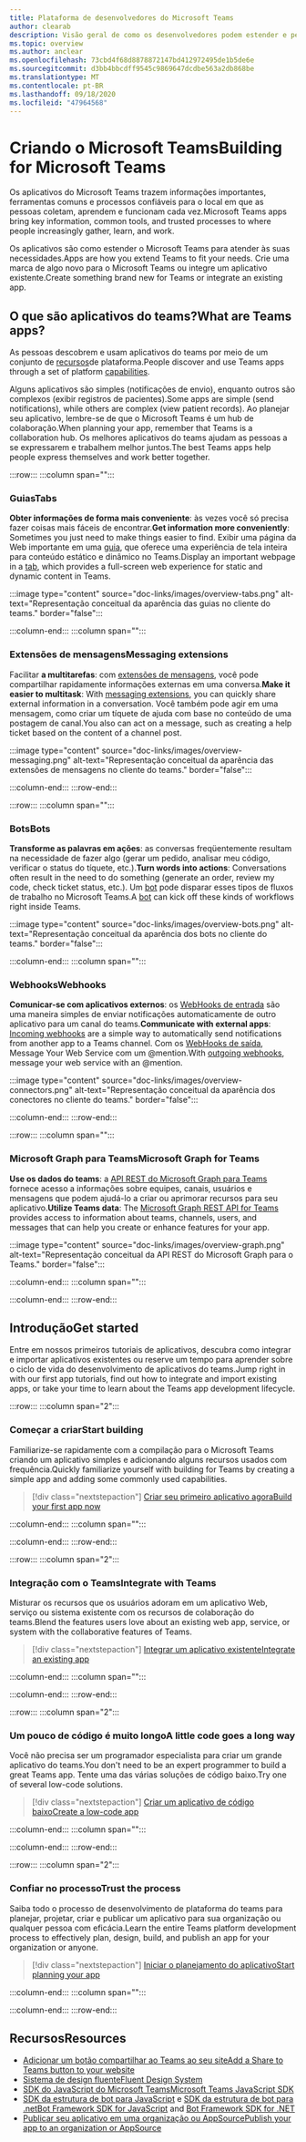 ```yaml
---
title: Plataforma de desenvolvedores do Microsoft Teams
author: clearab
description: Visão geral de como os desenvolvedores podem estender e personalizar os recursos do Microsoft Teams usando a plataforma do teams.
ms.topic: overview
ms.author: anclear
ms.openlocfilehash: 73cbd4f68d8878872147bd412972495de1b5de6e
ms.sourcegitcommit: d3bb4bbcdff9545c9869647dcdbe563a2db868be
ms.translationtype: MT
ms.contentlocale: pt-BR
ms.lasthandoff: 09/18/2020
ms.locfileid: "47964568"
---
```

# <a name="building-for-microsoft-teams"></a><span data-ttu-id="0569d-103">Criando o Microsoft Teams</span><span class="sxs-lookup"><span data-stu-id="0569d-103">Building for Microsoft Teams</span></span>

<span data-ttu-id="0569d-104">Os aplicativos do Microsoft Teams trazem informações importantes, ferramentas comuns e processos confiáveis para o local em que as pessoas coletam, aprendem e funcionam cada vez.</span><span class="sxs-lookup"><span data-stu-id="0569d-104">Microsoft Teams apps bring key information, common tools, and trusted processes to where people increasingly gather, learn, and work.</span></span>

<span data-ttu-id="0569d-105">Os aplicativos são como estender o Microsoft Teams para atender às suas necessidades.</span><span class="sxs-lookup"><span data-stu-id="0569d-105">Apps are how you extend Teams to fit your needs.</span></span> <span data-ttu-id="0569d-106">Crie uma marca de algo novo para o Microsoft Teams ou integre um aplicativo existente.</span><span class="sxs-lookup"><span data-stu-id="0569d-106">Create something brand new for Teams or integrate an existing app.</span></span>

## <a name="what-are-teams-apps"></a><span data-ttu-id="0569d-107">O que são aplicativos do teams?</span><span class="sxs-lookup"><span data-stu-id="0569d-107">What are Teams apps?</span></span>

<span data-ttu-id="0569d-108">As pessoas descobrem e usam aplicativos do teams por meio de um conjunto de [recursos](capabilities-overview.md)de plataforma.</span><span class="sxs-lookup"><span data-stu-id="0569d-108">People discover and use Teams apps through a set of platform [capabilities](capabilities-overview.md).</span></span>

<span data-ttu-id="0569d-109">Alguns aplicativos são simples (notificações de envio), enquanto outros são complexos (exibir registros de pacientes).</span><span class="sxs-lookup"><span data-stu-id="0569d-109">Some apps are simple (send notifications), while others are complex (view patient records).</span></span> <span data-ttu-id="0569d-110">Ao planejar seu aplicativo, lembre-se de que o Microsoft Teams é um hub de colaboração.</span><span class="sxs-lookup"><span data-stu-id="0569d-110">When planning your app, remember that Teams is a collaboration hub.</span></span> <span data-ttu-id="0569d-111">Os melhores aplicativos do teams ajudam as pessoas a se expressarem e trabalhem melhor juntos.</span><span class="sxs-lookup"><span data-stu-id="0569d-111">The best Teams apps help people express themselves and work better together.</span></span>

:::row:::
   :::column span="":::

### <a name="tabs"></a><span data-ttu-id="0569d-112">Guias</span><span class="sxs-lookup"><span data-stu-id="0569d-112">Tabs</span></span>

<span data-ttu-id="0569d-113">**Obter informações de forma mais conveniente**: às vezes você só precisa fazer coisas mais fáceis de encontrar.</span><span class="sxs-lookup"><span data-stu-id="0569d-113">**Get information more conveniently**: Sometimes you just need to make things easier to find.</span></span> <span data-ttu-id="0569d-114">Exibir uma página da Web importante em uma [guia](../tabs/what-are-tabs.md), que oferece uma experiência de tela inteira para conteúdo estático e dinâmico no Teams.</span><span class="sxs-lookup"><span data-stu-id="0569d-114">Display an important webpage in a [tab](../tabs/what-are-tabs.md), which provides a full-screen web experience for static and dynamic content in Teams.</span></span>

:::image type="content" source="doc-links/images/overview-tabs.png" alt-text="Representação conceitual da aparência das guias no cliente do teams." border="false":::

   :::column-end:::
   :::column span="":::

### <a name="messaging-extensions"></a><span data-ttu-id="0569d-116">Extensões de mensagens</span><span class="sxs-lookup"><span data-stu-id="0569d-116">Messaging extensions</span></span>

<span data-ttu-id="0569d-117">Facilitar **a multitarefas**: com [extensões de mensagens](../messaging-extensions/what-are-messaging-extensions.md), você pode compartilhar rapidamente informações externas em uma conversa.</span><span class="sxs-lookup"><span data-stu-id="0569d-117">**Make it easier to multitask**: With [messaging extensions](../messaging-extensions/what-are-messaging-extensions.md), you can quickly share external information in a conversation.</span></span> <span data-ttu-id="0569d-118">Você também pode agir em uma mensagem, como criar um tíquete de ajuda com base no conteúdo de uma postagem de canal.</span><span class="sxs-lookup"><span data-stu-id="0569d-118">You also can act on a message, such as creating a help ticket based on the content of a channel post.</span></span>

:::image type="content" source="doc-links/images/overview-messaging.png" alt-text="Representação conceitual da aparência das extensões de mensagens no cliente do teams." border="false":::

   :::column-end:::
:::row-end:::

:::row:::
   :::column span="":::

### <a name="bots"></a><span data-ttu-id="0569d-120">Bots</span><span class="sxs-lookup"><span data-stu-id="0569d-120">Bots</span></span>

<span data-ttu-id="0569d-121">**Transforme as palavras em ações**: as conversas freqüentemente resultam na necessidade de fazer algo (gerar um pedido, analisar meu código, verificar o status do tíquete, etc.).</span><span class="sxs-lookup"><span data-stu-id="0569d-121">**Turn words into actions**: Conversations often result in the need to do something (generate an order, review my code, check ticket status, etc.).</span></span> <span data-ttu-id="0569d-122">Um [bot](../bots/what-are-bots.md) pode disparar esses tipos de fluxos de trabalho no Microsoft Teams.</span><span class="sxs-lookup"><span data-stu-id="0569d-122">A [bot](../bots/what-are-bots.md) can kick off these kinds of workflows right inside Teams.</span></span>

:::image type="content" source="doc-links/images/overview-bots.png" alt-text="Representação conceitual da aparência dos bots no cliente do teams." border="false":::

   :::column-end:::
   :::column span="":::

### <a name="webhooks"></a><span data-ttu-id="0569d-124">Webhooks</span><span class="sxs-lookup"><span data-stu-id="0569d-124">Webhooks</span></span>

<span data-ttu-id="0569d-125">**Comunicar-se com aplicativos externos**: os [WebHooks de entrada](../webhooks-and-connectors/what-are-webhooks-and-connectors.md#incoming-webhooks) são uma maneira simples de enviar notificações automaticamente de outro aplicativo para um canal do teams.</span><span class="sxs-lookup"><span data-stu-id="0569d-125">**Communicate with external apps**: [Incoming webhooks](../webhooks-and-connectors/what-are-webhooks-and-connectors.md#incoming-webhooks) are a simple way to automatically send notifications from another app to a Teams channel.</span></span> <span data-ttu-id="0569d-126">Com os [WebHooks de saída](../webhooks-and-connectors/what-are-webhooks-and-connectors.md#outgoing-webhooks), Message Your Web Service com um @mention.</span><span class="sxs-lookup"><span data-stu-id="0569d-126">With [outgoing webhooks](../webhooks-and-connectors/what-are-webhooks-and-connectors.md#outgoing-webhooks), message your web service with an @mention.</span></span>

:::image type="content" source="doc-links/images/overview-connectors.png" alt-text="Representação conceitual da aparência dos conectores no cliente do teams." border="false":::

   :::column-end:::
:::row-end:::

:::row:::
   :::column span="":::

### <a name="microsoft-graph-for-teams"></a><span data-ttu-id="0569d-128">Microsoft Graph para Teams</span><span class="sxs-lookup"><span data-stu-id="0569d-128">Microsoft Graph for Teams</span></span>

<span data-ttu-id="0569d-129">**Use os dados do teams**: a [API REST do Microsoft Graph para Teams](https://docs.microsoft.com/graph/teams-concept-overview) fornece acesso a informações sobre equipes, canais, usuários e mensagens que podem ajudá-lo a criar ou aprimorar recursos para seu aplicativo.</span><span class="sxs-lookup"><span data-stu-id="0569d-129">**Utilize Teams data**: The [Microsoft Graph REST API for Teams](https://docs.microsoft.com/graph/teams-concept-overview) provides access to information about teams, channels, users, and messages that can help you create or enhance features for your app.</span></span>

:::image type="content" source="doc-links/images/overview-graph.png" alt-text="Representação conceitual da API REST do Microsoft Graph para o Teams." border="false":::

   :::column-end:::
   :::column span="":::

   :::column-end:::
:::row-end:::

## <a name="get-started"></a><span data-ttu-id="0569d-131">Introdução</span><span class="sxs-lookup"><span data-stu-id="0569d-131">Get started</span></span>

<span data-ttu-id="0569d-132">Entre em nossos primeiros tutoriais de aplicativos, descubra como integrar e importar aplicativos existentes ou reserve um tempo para aprender sobre o ciclo de vida do desenvolvimento de aplicativos do teams.</span><span class="sxs-lookup"><span data-stu-id="0569d-132">Jump right in with our first app tutorials, find out how to integrate and import existing apps, or take your time to learn about the Teams app development lifecycle.</span></span>

:::row:::
   :::column span="2":::

### <a name="start-building"></a><span data-ttu-id="0569d-133">Começar a criar</span><span class="sxs-lookup"><span data-stu-id="0569d-133">Start building</span></span>

   <span data-ttu-id="0569d-134">Familiarize-se rapidamente com a compilação para o Microsoft Teams criando um aplicativo simples e adicionando alguns recursos usados com frequência.</span><span class="sxs-lookup"><span data-stu-id="0569d-134">Quickly familiarize yourself with building for Teams by creating a simple app and adding some commonly used capabilities.</span></span>

   > [!div class="nextstepaction"]
   > [<span data-ttu-id="0569d-135">Criar seu primeiro aplicativo agora</span><span class="sxs-lookup"><span data-stu-id="0569d-135">Build your first app now</span></span>](build-your-first-app/building-real-world-app.md)

   :::column-end:::
   :::column span="":::

   :::column-end:::
:::row-end:::

:::row:::
   :::column span="2":::

### <a name="integrate-with-teams"></a><span data-ttu-id="0569d-136">Integração com o Teams</span><span class="sxs-lookup"><span data-stu-id="0569d-136">Integrate with Teams</span></span>

   <span data-ttu-id="0569d-137">Misturar os recursos que os usuários adoram em um aplicativo Web, serviço ou sistema existente com os recursos de colaboração do teams.</span><span class="sxs-lookup"><span data-stu-id="0569d-137">Blend the features users love about an existing web app, service, or system with the collaborative features of Teams.</span></span>

   > [!div class="nextstepaction"]
   > [<span data-ttu-id="0569d-138">Integrar um aplicativo existente</span><span class="sxs-lookup"><span data-stu-id="0569d-138">Integrate an existing app</span></span>](migrating-web-apps.md)

   :::column-end:::
   :::column span="":::

   :::column-end:::
:::row-end:::

:::row:::
   :::column span="2":::

### <a name="a-little-code-goes-a-long-way"></a><span data-ttu-id="0569d-139">Um pouco de código é muito longo</span><span class="sxs-lookup"><span data-stu-id="0569d-139">A little code goes a long way</span></span>

   <span data-ttu-id="0569d-140">Você não precisa ser um programador especialista para criar um grande aplicativo do teams.</span><span class="sxs-lookup"><span data-stu-id="0569d-140">You don't need to be an expert programmer to build a great Teams app.</span></span> <span data-ttu-id="0569d-141">Tente uma das várias soluções de código baixo.</span><span class="sxs-lookup"><span data-stu-id="0569d-141">Try one of several low-code solutions.</span></span>

   > [!div class="nextstepaction"]
   > [<span data-ttu-id="0569d-142">Criar um aplicativo de código baixo</span><span class="sxs-lookup"><span data-stu-id="0569d-142">Create a low-code app</span></span>](low-code-solutions.md)

   :::column-end:::
   :::column span="":::

   :::column-end:::
:::row-end:::

:::row:::
   :::column span="2":::

### <a name="trust-the-process"></a><span data-ttu-id="0569d-143">Confiar no processo</span><span class="sxs-lookup"><span data-stu-id="0569d-143">Trust the process</span></span>

   <span data-ttu-id="0569d-144">Saiba todo o processo de desenvolvimento de plataforma do teams para planejar, projetar, criar e publicar um aplicativo para sua organização ou qualquer pessoa com eficácia.</span><span class="sxs-lookup"><span data-stu-id="0569d-144">Learn the entire Teams platform development process to effectively plan, design, build, and publish an app for your organization or anyone.</span></span>

   > [!div class="nextstepaction"]
   > [<span data-ttu-id="0569d-145">Iniciar o planejamento do aplicativo</span><span class="sxs-lookup"><span data-stu-id="0569d-145">Start planning your app</span></span>](../concepts/extensibility-points.md)

   :::column-end:::
   :::column span="":::

   :::column-end:::
:::row-end:::

## <a name="resources"></a><span data-ttu-id="0569d-146">Recursos</span><span class="sxs-lookup"><span data-stu-id="0569d-146">Resources</span></span>

* [<span data-ttu-id="0569d-147">Adicionar um botão compartilhar ao Teams ao seu site</span><span class="sxs-lookup"><span data-stu-id="0569d-147">Add a Share to Teams button to your website</span></span>](../concepts/build-and-test/share-to-teams.md)
* [<span data-ttu-id="0569d-148">Sistema de design fluente</span><span class="sxs-lookup"><span data-stu-id="0569d-148">Fluent Design System</span></span>](https://fluentsite.z22.web.core.windows.net/)
* [<span data-ttu-id="0569d-149">SDK do JavaScript do Microsoft Teams</span><span class="sxs-lookup"><span data-stu-id="0569d-149">Microsoft Teams JavaScript SDK</span></span>](https://docs.microsoft.com/javascript/api/@microsoft/teams-js/?view=msteams-client-js-latest&preserve-view=true)
* <span data-ttu-id="0569d-150">[SDK da estrutura de bot para JavaScript](https://github.com/Microsoft/botbuilder-js) e [SDK da estrutura de bot para .net](https://github.com/Microsoft/botbuilder-dotnet/)</span><span class="sxs-lookup"><span data-stu-id="0569d-150">[Bot Framework SDK for JavaScript](https://github.com/Microsoft/botbuilder-js) and [Bot Framework SDK for .NET](https://github.com/Microsoft/botbuilder-dotnet/)</span></span>
* [<span data-ttu-id="0569d-151">Publicar seu aplicativo em uma organização ou AppSource</span><span class="sxs-lookup"><span data-stu-id="0569d-151">Publish your app to an organization or AppSource</span></span>](../concepts/deploy-and-publish/overview.md)
